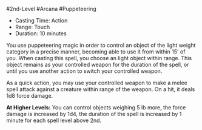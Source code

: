 #2nd-Level #Arcana #Puppeteering
 
- Casting Time: Action
- Range: Touch
- Duration: 10 minutes  

You use puppeteering magic in order to control an object of the light weight category in a precise manner, becoming able to use it from within 15' of you. When casting this spell, you choose an light object within range. This object remains as your controlled weapon for the duration of the spell, or until you use another action to switch your controlled weapon.  

As a quick action, you may use your controlled weapon to make a melee spell attack against a creature within range of the weapon. On a hit, it deals 1d8 force damage.
 
**At Higher Levels:** You can control objects weighing 5 lb more, the force damage is increased by 1d4, the duration of the spell is increased by 1 minute for each spell level above 2nd.